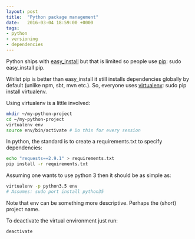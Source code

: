 ```yaml
---
layout: post
title:  "Python package management"
date:   2016-03-04 18:59:00 +0000
tags:
- python
- versioning
- dependencies
---
```


Python ships with [easy_install][easy-install] but that is limited so people use [pip][pip]: sudo easy_install pip.

Whilst pip is better than easy_install it still installs dependencies globally by default (unlike npm, sbt, mvn etc.). So, everyone uses [virtualenv][virtualenv]: sudo pip install virtualenv.

Using virtualenv is a little involved:

```bash
mkdir ~/my-python-project
cd ~/my-python-project
virtualenv env
source env/bin/activate # Do this for every session
```

In python, the standard is to create a requirements.txt to specify dependencies:

```bash
echo "requests==2.9.1" > requirements.txt
pip install -r requirements.txt
```

Assuming one wants to use python 3 then it should be as simple as:

```bash
virtualenv -p python3.5 env
# Assumes: sudo port install python35
```

Note that env can be something more descriptive. Perhaps the (short) project name.

To deactivate the virtual environment just run:

```bash
deactivate
```

[easy-install]: http://peak.telecommunity.com/DevCenter/EasyInstall
[pip]: https://pypi.python.org/pypi/pip
[virtualenv]: https://pypi.python.org/pypi/virtualenv

